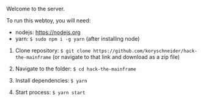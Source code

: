 Welcome to the server.

To run this webtoy, you will need:
  - nodejs: https://nodejs.org
  - yarn: `$ sudo npm i -g yarn` (after installing node)

1. Clone repository: `$ git clone
   https://github.com/koryschneider/hack-the-mainframe` (or navigate to that
   link and download as a zip file)

2. Navigate to the folder: `$ cd hack-the-mainframe`

3. Install dependencies: `$ yarn`

4. Start process: `$ yarn start`
